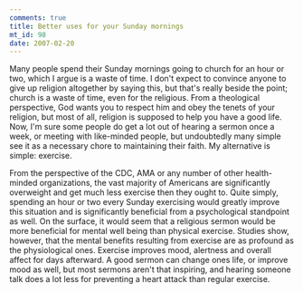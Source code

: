 ```yaml
--- 
comments: true
title: Better uses for your Sunday mornings
mt_id: 98
date: 2007-02-20
---
```

Many people spend their Sunday mornings going to church for an hour or two, which I argue is a waste of time.  I don't expect to convince anyone to give up religion altogether by saying this, but that's really beside the point; church is a waste of time, even for the religious.  From a theological perspective, God wants you to respect him and obey the tenets of your religion, but most of all, religion is supposed to help you have a good life.  Now, I'm sure some people do get a lot out of hearing a sermon once a week, or meeting with like-minded people, but undoubtedly many simple see it as a necessary chore to maintaining their faith.  My alternative is simple: exercise.

From the perspective of the CDC, AMA or any number of other health-minded organizations, the vast majority of Americans are significantly overweight and get much less exercise then they ought to.  Quite simply, spending an hour or two every Sunday exercising would greatly improve this situation and is significantly beneficial from a psychological standpoint as well.  On the surface, it would seem that a religious sermon would be more beneficial for mental well being than physical exercise.  Studies show, however, that the mental benefits resulting from exercise are as profound as the physiological ones.  Exercise improves mood, alertness and overall affect for days afterward.  A good sermon can change ones life, or improve mood as well, but most sermons aren't that inspiring, and hearing someone talk does a lot less for preventing a heart attack than regular exercise.
